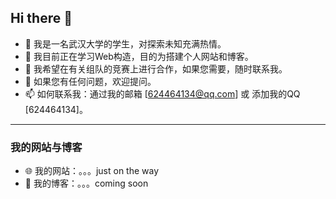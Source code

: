 ## Hi there 👋

* 🔭 我是一名武汉大学的学生，对探索未知充满热情。
* 🌱 我目前正在学习Web构造，目的为搭建个人网站和博客。
* 👯 我希望在有关组队的竞赛上进行合作，如果您需要，随时联系我。
* 💬 如果您有任何问题，欢迎提问。
* 📫 如何联系我：通过我的邮箱 [624464134@qq.com] 或 添加我的QQ [624464134]。
---
### 我的网站与博客
* 🌐 我的网站：。。。just on the way
* 📝 我的博客：。。。coming soon

